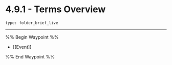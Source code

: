 # 4.9.1 -  Terms Overview
 
```ccard
type: folder_brief_live
```
 
---

%% Begin Waypoint %%
- [[Event]]

%% End Waypoint %%